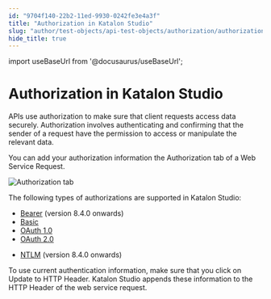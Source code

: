 ```yaml
---
id: "9704f140-22b2-11ed-9930-0242fe3e4a3f"
title: "Authorization in Katalon Studio"
slug: "author/test-objects/api-test-objects/authorization/authorization-in-katalon-studio"
hide_title: true
---
```

import useBaseUrl from '@docusaurus/useBaseUrl';


# <a id="id" class="anchor_top_offset"/><a id="ariaid-title1" class="anchor_top_offset"/>Authorization in <span xmlns="http://www.w3.org/1999/xhtml" className="ph">Katalon Studio</span> 

<p xmlns="http://www.w3.org/1999/xhtml" className="p">APIs use authorization to make sure that client requests access data securely. Authorization involves authenticating and confirming that the sender of a request have the permission to access or manipulate the relevant data.</p> 
<p xmlns="http://www.w3.org/1999/xhtml" className="p">You can add your authorization information the <span className="ph uicontrol">Authorization</span> tab of a <span className="ph uicontrol">Web Service Request</span>.</p> 
<p xmlns="http://www.w3.org/1999/xhtml" className="p"><img className="image" src={useBaseUrl("/9716cb90-22b2-11ed-9930-0242fe3e4a3f.png")} alt="Authorization tab" /></p> 
<p xmlns="http://www.w3.org/1999/xhtml" className="p">The following types of authorizations are supported in Katalon Studio:</p> 
<ul xmlns="http://www.w3.org/1999/xhtml" className="ul"><li className="li"><a className="xref" href="/docs/author/test-objects/api-test-objects/authorization/bearer-authentication-in-katalon-studio#task-6669">Bearer</a> (version 8.4.0 onwards)</li><li className="li"><a className="xref" href="/docs/author/test-objects/api-test-objects/authorization/basic-authentication-in-katalon-studio">Basic</a></li><li className="li"><a className="xref" href="/docs/author/test-objects/api-test-objects/authorization/authorization-oauth-1.0-in-katalon-studio">OAuth 1.0</a></li><li className="li"><a className="xref" href="/docs/author/test-objects/api-test-objects/authorization/authorization-oauth-2.0-in-katalon-studio">OAuth 2.0</a></li><li className="li"><p className="p"><a className="xref" href="/docs/author/test-objects/api-test-objects/authorization/ntlm-authentication-in-katalon-studio">NTLM</a> (version 8.4.0 onwards)</p></li></ul> 
<p xmlns="http://www.w3.org/1999/xhtml" className="p">To use current authentication information, make sure that you click on <span className="ph uicontrol">Update to HTTP Header</span>. Katalon Studio appends these information to the <span className="ph uicontrol">HTTP Header</span> of the web service request.</p> 
